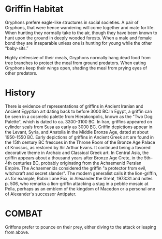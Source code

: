 # Griffin Habitat

Gryphons prefere eagle-like structures in social societies. A pair of Gryphons, that were hence wandering will come together and mate for life. When hunting they normally take to the air, though they have been known to hunt upon the ground in deeply wooded forests. When a male and female bond they are inseparable unless one is hunting for young while the other “baby-sits.”

Highly defensive of their meals, Gryphons normally hang dead food from tree branches to protect the meal from ground predators. When eating Gryphons keep their wings open, shading the meal from prying eyes of other predators.
   

# History

There is evidence of representations of griffins in Ancient Iranian and Ancient Egyptian art dating back to before 3000 BC.In Egypt, a griffin can be seen in a cosmetic palette from Hierakonpolis, known as the "Two Dog Palette", which is dated to ca. 3300-3100 BC. In Iran, griffins appeared on cylinder seals from Susa as early as 3000 BC. Griffin depictions appear in the Levant, Syria, and Anatolia in the Middle Bronze Age, dated at about 1950-1550 BC. Early depictions of griffins in Ancient Greek art are found in the 15th century BC frescoes in the Throne Room of the Bronze Age Palace of Knossos, as restored by Sir Arthur Evans. It continued being a favored decorative theme in Archaic and Classical Greek art.
In Central Asia, the griffin appears about a thousand years after Bronze Age Crete, in the 5th–4th centuries BC, probably originating from the Achaemenid Persian Empire. The Achaemenids considered the griffin "a protector from evil, witchcraft and secret slander". The modern generalist calls it the lion-griffin, as for example, Robin Lane Fox, in Alexander the Great, 1973:31 and notes p. 506, who remarks a lion-griffin attacking a stag in a pebble mosaic at Pella, perhaps as an emblem of the kingdom of Macedon or a personal one of Alexander's successor Antipater.


# COMBAT
Griffons prefer to pounce on their prey, either diving to the attack or leaping from above.

